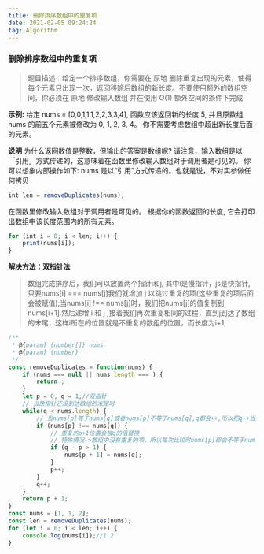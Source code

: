 ```yaml
---
title: 删除排序数组中的重复项
date: 2021-02-05 09:24:24
tag: Algorithm
---
```


### 删除排序数组中的重复项
>题目描述：给定一个排序数组，你需要在 原地 删除重复出现的元素，使得每个元素只出现一次，返回移除后数组的新长度。不要使用额外的数组空间，你必须在 原地 修改输入数组 并在使用 O(1) 额外空间的条件下完成

**示例:**
给定 nums = [0,0,1,1,1,2,2,3,3,4],
函数应该返回新的长度 5, 并且原数组 nums 的前五个元素被修改为 0, 1, 2, 3, 4。
你不需要考虑数组中超出新长度后面的元素。

**说明**
为什么返回数值是整数，但输出的答案是数组呢?
请注意，输入数组是以「引用」方式传递的，这意味着在函数里修改输入数组对于调用者是可见的。
你可以想象内部操作如下:
nums 是以“引用”方式传递的。也就是说，不对实参做任何拷贝
```js
int len = removeDuplicates(nums);
```
在函数里修改输入数组对于调用者是可见的。
根据你的函数返回的长度, 它会打印出数组中该长度范围内的所有元素。
```js
for (int i = 0; i < len; i++) {
    print(nums[i]);
}
```

**解决方法：双指针法**
>数组完成排序后，我们可以放置两个指针i和j, 其中i是慢指针，js是快指针, 只要nums[i] === nums[j]我们就增加 j 以跳过重复的项(这些重复的项后面会被赋值);当nums[i] !== nums[j]时，我们把nums[j]的值复制到nums[i+1].然后递增 i 和 j ,接着我们再次重复相同的过程，直到j到达了数组的末尾，这样i所在的位置就是不重复的数组的位置，而长度为i+1;

```js
/**
 * @{param} {number[]} nums
 * @{param} {number} 
 */
const removeDuplicates = function(nums) {
    if (nums === null || nums.length === ) {
        return ;
    }
    let p = 0, q = 1;//双指针
    // 当快指针还没到达数组的末尾时
    while(q < nums.length) {
        // 当nums[p]等于nums[q]或者nums[p]不等于nums[q],q都会++,所以把q++当成公共的部分
        if (nums[p] !== nums[q]) {
            // 重复的p+1位置会被q的值替换
            // 特殊情况->数组中没有重复的项，所以每次比较时nums[p]都会不等于nums[q],因此每次都会复制一次, 可以加一个小判断，当q - p > 1，才进行复制
            if (q - p > 1) {
                nums[p + 1] = nums[q];
            }
            p++;
        }
        q++;
    }
    return p + 1;
}
const nums = [1, 1, 2];
const len = removeDuplicates(nums);
for (let i = 0; i < len; i++) {
    console.log(nums[i]);//1 2 
}
```


